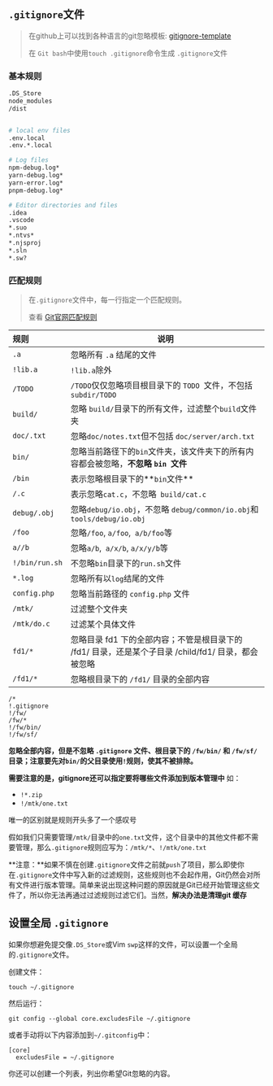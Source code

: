 ## `.gitignore`文件

> 在github上可以找到各种语言的git忽略模板: [gitignore-template](https://github.com/github/gitignore)
>
> 在 `Git bash`中使用`touch .gitignore`命令生成 `.gitignore`文件

### 基本规则

```sh
.DS_Store
node_modules
/dist


# local env files
.env.local
.env.*.local

# Log files
npm-debug.log*
yarn-debug.log*
yarn-error.log*
pnpm-debug.log*

# Editor directories and files
.idea
.vscode
*.suo
*.ntvs*
*.njsproj
*.sln
*.sw?
```

### 匹配规则

> 在`.gitignore`文件中，每一行指定一个匹配规则。
>
> 查看 [Git官网匹配规则](https://git-scm.com/docs/gitignore)

| 规则           | 说明                                                         |
| :------------- | ------------------------------------------------------------ |
| `.a`           | 忽略所有 `.a` 结尾的文件                                     |
| `!lib.a`       | `!lib.a`除外                                                 |
| `/TODO`        | `/TODO`仅仅忽略项目根目录下的 `TODO `文件，不包括 `subdir/TODO` |
| `build/`       | 忽略 `build/`目录下的所有文件，过滤整个`build`文件夹         |
| `doc/.txt`     | 忽略`doc/notes.txt`但不包括 `doc/server/arch.txt`            |
| `bin/`         | 忽略当前路径下的`bin`文件夹，该文件夹下的所有内容都会被忽略，**不忽略 `bin `文件** |
| `/bin`         | 表示忽略根目录下的**`bin`文件**                              |
| `/.c`          | 表示忽略`cat.c`，不忽略` build/cat.c`                        |
| `debug/.obj`   | 忽略`debug/io.obj`，不忽略 `debug/common/io.obj`和`tools/debug/io.obj` |
| `/foo`         | 忽略`/foo`, `a/foo`,` a/b/foo`等                             |
| `a//b`         | 忽略`a/b`,` a/x/b`, `a/x/y/b`等                              |
| `!/bin/run.sh` | 不忽略`bin`目录下的`run.sh`文件                              |
| `*.log`        | 忽略所有以`log`结尾的文件                                    |
| `config.php`   | 忽略当前路径的 `config.php` 文件                             |
| `/mtk/`        | 过滤整个文件夹                                               |
| `/mtk/do.c`    | 过滤某个具体文件                                             |
| `fd1/*`        | 忽略目录 fd1 下的全部内容；不管是根目录下的 /fd1/ 目录，还是某个子目录 /child/fd1/ 目录，都会被忽略 |
| `/fd1/*`       | 忽略根目录下的 `/fd1/` 目录的全部内容                        |

```ABAP
/*
!.gitignore
!/fw/
/fw/*
!/fw/bin/
!/fw/sf/
```

**忽略全部内容，但是不忽略 `.gitignore` 文件、根目录下的 `/fw/bin/` 和 `/fw/sf/` 目录；注意要先对`bin/`的父目录使用`!`规则，使其不被排除。**

**需要注意的是，gitignore还可以指定要将哪些文件添加到版本管理中** 如：

* `!*.zip`
* `!/mtk/one.txt`

唯一的区别就是规则开头多了一个感叹号

假如我们只需要管理`/mtk/`目录中的`one.txt`文件，这个目录中的其他文件都不需要管理，那么`.gitignore`规则应写为：`/mtk/*`、`!/mtk/one.txt`

**注意：**如果不慎在创建`.gitignore`文件之前就`push`了项目，那么即使你在`.gitignore`文件中写入新的过滤规则，这些规则也不会起作用，Git仍然会对所有文件进行版本管理。简单来说出现这种问题的原因就是Git已经开始管理这些文件了，所以你无法再通过过滤规则过滤它们。当然，**解决办法是清理git 缓存**

## 设置全局 `.gitignore`

如果你想避免提交像`.DS_Store`或Vim `swp`这样的文件，可以设置一个全局的`.gitignore`文件。

创建文件：

```shell
touch ~/.gitignore
```

然后运行：

```shell
git config --global core.excludesFile ~/.gitignore
```

或者手动将以下内容添加到`~/.gitconfig`中：

```
[core]
  excludesFile = ~/.gitignore
```

你还可以创建一个列表，列出你希望Git忽略的内容。
